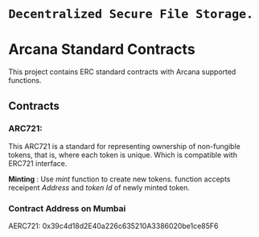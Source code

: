# ``` Decentralized Secure File Storage. ```


# Arcana Standard Contracts

This project contains ERC standard contracts with Arcana supported functions.


## Contracts

### ARC721: 

This ARC721 is a standard for representing ownership of non-fungible tokens, that is, where each token is unique. Which is compatible with ERC721 interface.

**Minting** : Use _mint_ function to create new tokens. function accepts receipent _Address_ and _token Id_ of newly minted token.

### Contract Address on Mumbai

AERC721: 0x39c4d18d2E40a226c635210A3386020be1ce85F6
